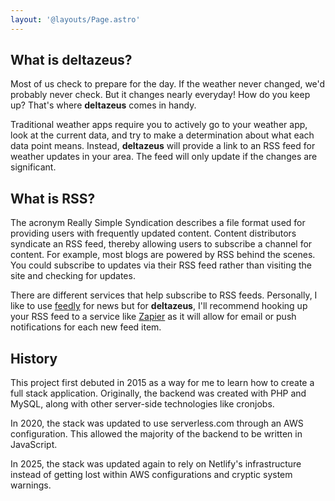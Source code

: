 ```yaml
---
layout: '@layouts/Page.astro'
---
```


## What is deltazeus?

Most of us check to prepare for the day. If the weather never changed, we'd probably never check. But it changes nearly everyday! How do you keep up? That's where **deltazeus** comes in handy.

Traditional weather apps require you to actively go to your weather app, look at the current data, and try to make a determination about what each data point means. Instead, **deltazeus** will provide a link to an RSS feed for weather updates in your area. The feed will only update if the changes are significant.

## What is RSS?

The acronym Really Simple Syndication describes a file format used for providing users with frequently updated content. Content distributors syndicate an RSS feed, thereby allowing users to subscribe a channel for content. For example, most blogs are powered by RSS behind the scenes. You could subscribe to updates via their RSS feed rather than visiting the site and checking for updates.

There are different services that help subscribe to RSS feeds. Personally, I like to use [feedly](https://feedly.com) for news but for **deltazeus**, I'll recommend hooking up your RSS feed to a service like [Zapier](https://zapier.com/) as it will allow for email or push notifications for each new feed item.

## History

This project first debuted in 2015 as a way for me to learn how to create a full stack application. Originally, the backend was created with PHP and MySQL, along with other server-side technologies like cronjobs.

In 2020, the stack was updated to use serverless.com through an AWS configuration. This allowed the majority of the backend to be written in JavaScript.

In 2025, the stack was updated again to rely on Netlify's infrastructure instead of getting lost within AWS configurations and cryptic system warnings.